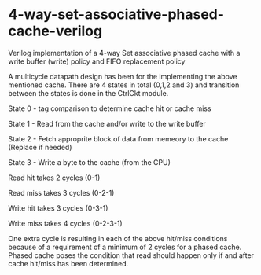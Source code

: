 4-way-set-associative-phased-cache-verilog
===================================

Verilog implementation of a 4-way Set associative phased cache with a write buffer (write) policy and FIFO replacement policy

A multicycle datapath design has been for the implementing the above mentioned cache.
There are 4 states in total (0,1,2 and 3) and transition between the states is done in the CtrlCkt module.

State 0 - tag comparison to determine cache hit or cache miss

State 1 - Read from the cache and/or write to the write buffer

State 2 - Fetch approprite block of data from memeory to the cache (Replace if needed)

State 3 - Write a byte to the cache (from the CPU)


Read hit takes 2 cycles   (0-1)

Read miss takes 3 cycles  (0-2-1)

Write hit takes 3 cycles  (0-3-1)

Write miss takes 4 cycles (0-2-3-1)

One extra cycle is resulting in each of the above hit/miss conditions because of a requirement of a minimum of 2 cycles for a phased cache. Phased cache poses the condition that read should happen only if and after cache hit/miss has been determined.
